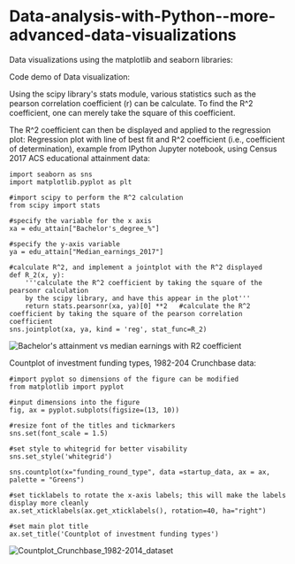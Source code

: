 # Data-analysis-with-Python--more-advanced-data-visualizations
Data visualizations using the matplotlib and seaborn libraries:

Code demo of Data visualization:

Using the scipy library's stats module, various statistics such as the pearson correlation coefficient (r) can be calculate. To find the R^2
coefficient, one can merely take the square of this coefficient. 

The R^2 coefficient can then be displayed and applied to the regression plot:
Regression plot with line of best fit and R^2 coefficient (i.e., coefficient of determination), example from IPython Jupyter notebook, using Census 2017 ACS educational attainment data:
```
import seaborn as sns
import matplotlib.pyplot as plt

#import scipy to perform the R^2 calculation
from scipy import stats

#specify the variable for the x axis
xa = edu_attain["Bachelor's_degree_%"]

#specify the y-axis variable
ya = edu_attain["Median_earnings_2017"]

#calculate R^2, and implement a jointplot with the R^2 displayed
def R_2(x, y):
    '''calculate the R^2 coefficient by taking the square of the pearsonr calculation
    by the scipy library, and have this appear in the plot'''
    return stats.pearsonr(xa, ya)[0] **2   #calculate the R^2 coefficient by taking the square of the pearson correlation coefficient
sns.jointplot(xa, ya, kind = 'reg', stat_func=R_2)

```
![Bachelor's attainment vs median earnings with R2 coefficient](https://user-images.githubusercontent.com/35751364/55039148-50e58b00-4fe0-11e9-8744-8d264b515aad.png)

Countplot of investment funding types, 1982-204 Crunchbase data:
```
#import pyplot so dimensions of the figure can be modified
from matplotlib import pyplot

#input dimensions into the figure
fig, ax = pyplot.subplots(figsize=(13, 10))

#resize font of the titles and tickmarkers
sns.set(font_scale = 1.5)

#set style to whitegrid for better visability
sns.set_style('whitegrid')

sns.countplot(x="funding_round_type", data =startup_data, ax = ax, palette = "Greens")

#set ticklabels to rotate the x-axis labels; this will make the labels display more cleanly
ax.set_xticklabels(ax.get_xticklabels(), rotation=40, ha="right")

#set main plot title
ax.set_title('Countplot of investment funding types')

```
![Countplot_Crunchbase_1982-2014_dataset](https://user-images.githubusercontent.com/35751364/55042644-b2612600-4fef-11e9-8ca0-ba0659d78703.png)
